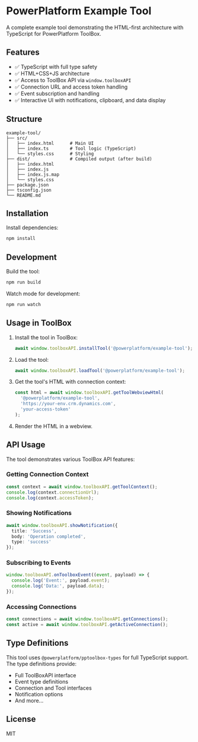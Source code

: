 # PowerPlatform Example Tool

A complete example tool demonstrating the HTML-first architecture with TypeScript for PowerPlatform ToolBox.

## Features

- ✅ TypeScript with full type safety
- ✅ HTML+CSS+JS architecture
- ✅ Access to ToolBox API via `window.toolboxAPI`
- ✅ Connection URL and access token handling
- ✅ Event subscription and handling
- ✅ Interactive UI with notifications, clipboard, and data display

## Structure

```
example-tool/
├── src/
│   ├── index.html      # Main UI
│   ├── index.ts        # Tool logic (TypeScript)
│   └── styles.css      # Styling
├── dist/               # Compiled output (after build)
│   ├── index.html
│   ├── index.js
│   ├── index.js.map
│   └── styles.css
├── package.json
├── tsconfig.json
└── README.md
```

## Installation

Install dependencies:

```bash
npm install
```

## Development

Build the tool:

```bash
npm run build
```

Watch mode for development:

```bash
npm run watch
```

## Usage in ToolBox

1. Install the tool in ToolBox:
   ```javascript
   await window.toolboxAPI.installTool('@powerplatform/example-tool');
   ```

2. Load the tool:
   ```javascript
   await window.toolboxAPI.loadTool('@powerplatform/example-tool');
   ```

3. Get the tool's HTML with connection context:
   ```javascript
   const html = await window.toolboxAPI.getToolWebviewHtml(
     '@powerplatform/example-tool',
     'https://your-env.crm.dynamics.com',
     'your-access-token'
   );
   ```

4. Render the HTML in a webview.

## API Usage

The tool demonstrates various ToolBox API features:

### Getting Connection Context

```typescript
const context = await window.toolboxAPI.getToolContext();
console.log(context.connectionUrl);
console.log(context.accessToken);
```

### Showing Notifications

```typescript
await window.toolboxAPI.showNotification({
  title: 'Success',
  body: 'Operation completed',
  type: 'success'
});
```

### Subscribing to Events

```typescript
window.toolboxAPI.onToolboxEvent((event, payload) => {
  console.log('Event:', payload.event);
  console.log('Data:', payload.data);
});
```

### Accessing Connections

```typescript
const connections = await window.toolboxAPI.getConnections();
const active = await window.toolboxAPI.getActiveConnection();
```

## Type Definitions

This tool uses `@powerplatform/pptoolbox-types` for full TypeScript support. The type definitions provide:

- Full ToolBoxAPI interface
- Event type definitions
- Connection and Tool interfaces
- Notification options
- And more...

## License

MIT
